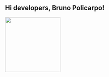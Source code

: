 ## Hi developers, Bruno Policarpo!

<div>
  
  <img  height="180em" src="https://github-readme-stats.vercel.app/api?username=BrunoPolicarpo&show_icons=true&theme=great-gatsby&include_all_commits=true&count_private=true"/>
</div>
<br>
